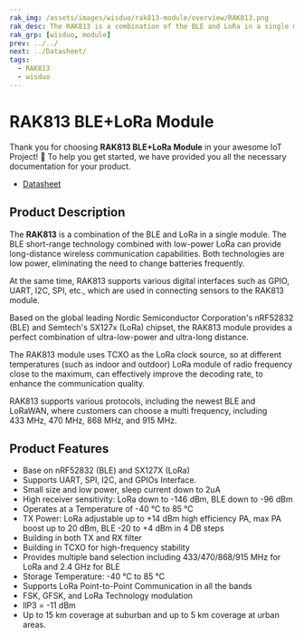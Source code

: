 ```yaml
---
rak_img: /assets/images/wisduo/rak813-module/overview/RAK813.png
rak_desc: The RAK813 is a combination of the BLE and LoRa in a single module. The BLE short-range technology combined with low-power LoRa can provide long-distance wireless communication capabilities. Both technologies are low-power, eliminating the need to change batteries frequently.
rak_grp: [wisduo, module]
prev: ../../
next: ../Datasheet/
tags:
  - RAK813
  - wisduo
---
```


# RAK813 BLE+LoRa Module
Thank you for choosing **RAK813 BLE+LoRa Module** in your awesome IoT Project! 🎉 To help you get started, we have provided you all the necessary documentation for your product.

* [Datasheet](../Datasheet/)


## Product Description

The **RAK813** is a combination of the BLE and LoRa in a single module. The BLE short-range technology combined with low-power LoRa can provide long-distance wireless communication capabilities. Both technologies are low power, eliminating the need to change batteries frequently.

At the same time, RAK813 supports various digital interfaces such as GPIO, UART, I2C, SPI, etc., which are used in connecting sensors to the RAK813 module.

Based on the global leading Nordic Semiconductor Corporation's nRF52832 (BLE) and Semtech's SX127x (LoRa) chipset, the RAK813 module provides a perfect combination of ultra-low-power and ultra-long distance.

The RAK813 module uses TCXO as the LoRa clock source, so at different temperatures (such as indoor and outdoor) LoRa module of radio frequency close to the maximum, can effectively improve the decoding rate, to enhance the communication quality.

RAK813 supports various protocols, including the newest BLE and LoRaWAN, where customers can choose a multi frequency, including 433&nbsp;MHz, 470&nbsp;MHz, 868&nbsp;MHz, and 915&nbsp;MHz.



## Product Features

- Base on nRF52832 (BLE) and SX127X (LoRa)
- Supports UART, SPI, I2C, and GPIOs Interface.
- Small size and low power, sleep current down to 2uA
- High receiver sensitivity: LoRa down to -146&nbsp;dBm, BLE down to -96&nbsp;dBm
- Operates at a Temperature of -40&nbsp;°C to 85&nbsp;°C
- TX Power: LoRa adjustable up to +14&nbsp;dBm high efficiency PA, max PA boost up to 20&nbsp;dBm, BLE -20 to +4&nbsp;dBm in 4 DB steps
- Building in both TX and RX filter
- Building in TCXO for high-frequency stability
- Provides multiple band selection including 433/470/868/915 MHz for LoRa and 2.4&nbsp;GHz for BLE
- Storage Temperature: -40&nbsp;°C to 85&nbsp;°C
- Supports LoRa Point-to-Point Communication in all the bands
- FSK, GFSK, and LoRa Technology modulation
- llP3 = -11&nbsp;dBm
- Up to 15&nbsp;km coverage at suburban and up to 5&nbsp;km coverage at urban areas.